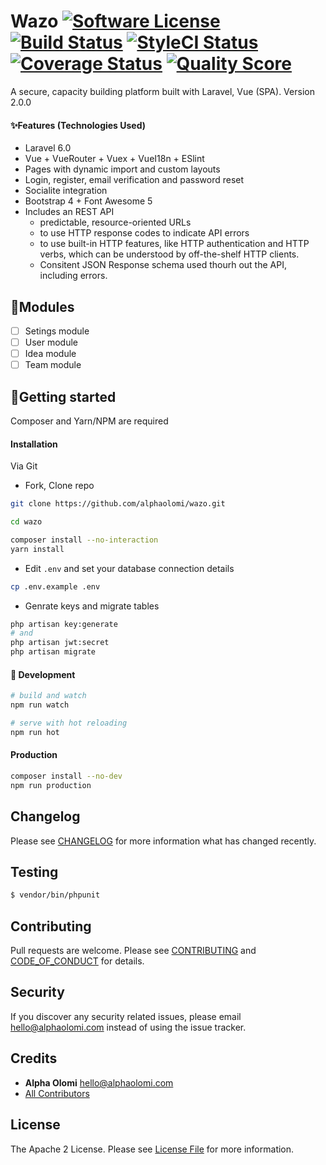 # Wazo [![Software License][ico-license]](LICENSE.md) [![Build Status][ico-travis]][link-travis] [![StyleCI Status][ico-style]][link-styleci] [![Coverage Status][ico-scrutinizer]][link-scrutinizer] [![Quality Score][ico-code-quality]][link-code-quality]

A secure, capacity building platform built with Laravel, Vue (SPA). Version 2.0.0

#### ✨Features (Technologies Used)

- Laravel 6.0
- Vue + VueRouter + Vuex + VueI18n + ESlint
- Pages with dynamic import and custom layouts
- Login, register, email verification and password reset
- Socialite integration
- Bootstrap 4 + Font Awesome 5
- Includes an REST API
  - predictable, resource-oriented URLs
  - to use HTTP response codes to indicate API errors
  - to use built-in HTTP features, like HTTP authentication and HTTP verbs, which can be understood by off-the-shelf HTTP clients.
  - Consitent JSON Response schema used thourh out the API, including errors.

## 🧩Modules

- [ ] Setings module
- [ ] User module
- [ ] Idea module
- [ ] Team module

## 🚀Getting started

Composer and Yarn/NPM are required

#### Installation

Via Git

- Fork, Clone repo

```bash
git clone https://github.com/alphaolomi/wazo.git

cd wazo

composer install --no-interaction
yarn install
```

- Edit `.env` and set your database connection details

```bash
cp .env.example .env
```

- Genrate keys and migrate tables

```bash
php artisan key:generate
# and
php artisan jwt:secret
php artisan migrate
```

#### 🔧 Development

```bash
# build and watch
npm run watch

# serve with hot reloading
npm run hot
```

#### Production

```bash
composer install --no-dev
npm run production
```

## Changelog

Please see [CHANGELOG](CHANGELOG.md) for more information what has changed recently.

## Testing

```bash
$ vendor/bin/phpunit
```

## Contributing

Pull requests are welcome. Please see [CONTRIBUTING](./.github/CONTRIBUTING.md) and [CODE_OF_CONDUCT](./.github/CODE_OF_CONDUCT.md) for details.

## Security

If you discover any security related issues, please email [hello@alphaolomi.com](mailto:hello@alphaolomi.com) instead of using the issue tracker.

## Credits

- **Alpha Olomi** [hello@alphaolomi.com](hello@alphaolomi.com)
- [All Contributors][link-contributors]

## License

The Apache 2 License. Please see [License File](LICENSE) for more information.

[ico-license]: https://img.shields.io/badge/license-Apache2-brightgreen.svg?style=flat-square
[ico-travis]: https://img.shields.io/travis/alphaolomi/wazo/master.svg?style=flat-square
[ico-scrutinizer]: https://img.shields.io/scrutinizer/coverage/g/alphaolomi/wazo.svg?style=flat-square
[ico-code-quality]: https://img.shields.io/scrutinizer/g/alphaolomi/wazo.svg?style=flat-square
[ico-style]: https://github.styleci.io/repos/194079564/shield
[link-travis]: https://travis-ci.org/alphaolomi/wazo
[link-scrutinizer]: https://scrutinizer-ci.com/g/alphaolomi/wazo/code-structure
[link-code-quality]: https://scrutinizer-ci.com/g/alphaolomi/wazo
[link-styleci]: https://github.styleci.io/repos/194079564
[link-author]: https://github.com/alphaolomi
[link-contributors]: ../../contributors
